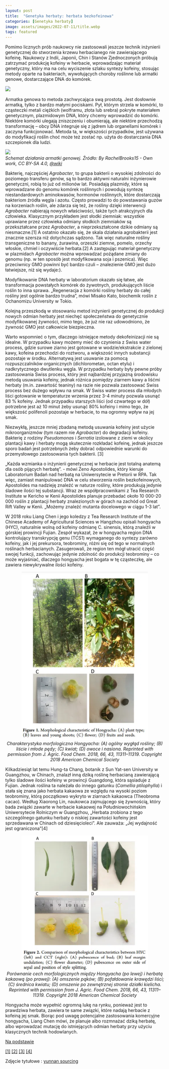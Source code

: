 ```yaml
---
layout: post
title:  "Genetyka herbaty: herbata bezkofeinowa"
categories: [Genetyka herbaty]
image: assets/images/2022-07-11/title.webp
tags: featured
---
```


Pomimo licznych prób naukowcy nie zastosowali jeszcze technik inżynierii genetycznej do stworzenia krzewu herbacianego nie zawierającego kofeinę. Naukowcy z Indii, Japonii, Chin i Stanów Zjednoczonych próbują zatrzymać produkcję kofeiny w herbacie, wprowadzając materiał genetyczny, który ma na celu wyciszenie szlaku syntezy kofeiny, stosując metody oparte na bakteriach, wywołujących choroby roślinne lub armatki genowe, dostarczające DNA do komórek.

<img
  sizes="(min-width: 40em) 80vw, 100vw"
    src="/assets/images/2022-07-11/tea_from_cell._small.webp"
  srcset="/assets/images/2022-07-11/tea_from_cell._small.webp 200w,
          /assets/images/2022-07-11/tea_from_cell._medium.webp 400w,
          /assets/images/2022-07-11/tea_from_cell._large.webp 800w">

Armatka genowa to metoda zachwycająca swą prostotą. Jest dosłownie armatką, tylko z bardzo małymi pociskami. Pył, którym strzela w komórki, to cząsteczki metali ciężkich (wolframu, złota lub srebra) pokryte materiałem genetycznym, plazmidowym DNA, który chcemy wprowadzić do komórki. Niektóre komórki ulegają zniszczeniu i obumierają, ale niektóre przechodzą transformację – obcy DNA integruje się z jądrem lub organellami komórek i zaczyna funkcjonować. Metoda ta, w większości przypadków, jest używana do modyfikacji roślin choć może też zostać np. użyta do dostarczania DNA szczepionek dla ludzi.

<p>
<img
  sizes="(min-width: 40em) 80vw, 100vw"
    src="/assets/images/2022-07-11/Gene_Gun._small.webp"
  srcset="/assets/images/2022-07-11/Gene_Gun._small.webp 298w,
          /assets/images/2022-07-11/Gene_Gun._medium.webp 597w,
          /assets/images/2022-07-11/Gene_Gun._large.webp 1195w">
<br>
    <em><i>Schemat działania armatki genowej. Źródło: By RachelBrooks15 - Own work, CC BY-SA 4.0, <a href='https://commons.wikimedia.org/w/index.php?curid=40535573'>@wiki</a>  </i></em>
</p>

Bakterię, najczęściej *Agrobacter*, to grupa bakterii o wysokiej zdolności do poziomego transferu genów, są to bardzo aktywni naturalni inżynierowie genetyczni, robią to już od milionów lat. Posiadają plazmidy, które są wprowadzane do genomu komórek roślinnych i powodują syntezę niestandardowych aminokwasów, hormonów roślinnych, które dostarczają bakteriom źródła węgla i azotu. Często prowadzi to do powstawania guzów na korzeniach roślin, ale zdarza się też, że rośliny dzięki interwencji *Agrobacter* nabierają nowych właściwości, także tych atrakcyjnych dla człowieka. Klasycznym przykładem jest słodki ziemniak: wszystkie uprawiane przez człowieka odmiany słodkich ziemniaków są przekształcane przez *Agrobacter*, a nieprzekształcone dzikie odmiany są niesmaczne.[1] A ostatnio okazało się, że skala działania agrobakterii jest znacznie szersza niż dotychczas sądzono. Tak więc naturalne rośliny transgeniczne to banany, żurawina, orzeszki ziemne, pomelo, orzechy włoskie, chmiel i oczywiście herbata.[2] A zastępując materiał genetyczny w plazmidach *Agrobacter* można wprowadzać pożądane zmiany do genomu (np. w ten sposób jest modyfikowana soja i pszenica). Więc przeciwnicy GMO powinni być bardzo czuli – znalezienie GMO jest dużo łatwiejsze, niż się wydaje:).

Modyfikowanie DNA herbaty w laboratorium okazało się łatwe, ale transformacja powstałych komórek do żywotnych, produkujących liście roślin to inna sprawa. „Regeneracja z komórki rośliny herbaty do całej rośliny jest ogólnie bardzo trudna”, mówi Misako Kato, biochemik roślin z Ochanomizu University w Tokio.

Kolejną przeszkodą w stosowaniu metod inżynierii genetycznej do produkcji nowych odmian herbaty jest niechęć społeczeństwa do genetycznie modyfikowanej żywności, mimo tego, że już nie raz udowodniono, że żywność GMO jest całkowicie biezpieczna.

Warto wspomnieć o tym, dlaczego istniejące metody dekofeinizacji nie są idealne. W przypadku kawy możemy mieć do czynienia z Swiss water process, gdzie surowe ziarno jest gotowane w wodzie/ekstrakcie z zielonej kawy, kofeina przechodzi do roztworu, a większość innych substancji pozostaje w środku. Alternatywą jest  usuwanie za pomocą rozpuszczalników organicznych (dichlorometan, octan etylu) i nadkrytycznego dwutlenku węgla. W przypadku herbaty były pewne próby zastosowania Swiss process, który jest najbardziej przyjazną środowisku metodą usuwania kofeiny, jednak różnica pomiędzy ziarnem kawy a liśćmi herbaty (m.in. zawartość teaniny) na razie nie pozwala zastosować Swiss process bez dużego wpływu na smak. W Swiss water process dla młodych liści gotowanie w temperaturze wrzenia przez 3-4 minuty pozwala usunąć 83 % kofeiny. Jednak przypadku starszych liści (od czwartego w dół) potrzebne jest aż 10 minut żeby usunąć 80% kofeiny i mimo tego, że większość polifenoli pozostaje w herbacie, to ma ogromny wpływ na jej smak.

Niezwykłą, jeszcze mniej zbadaną metodą usuwania kofeiny jest użycie mikroorganizmów (tym razem nie *Agrobacter*) do degradacji kofeiny. Bakterię z rodziny *Pseudomonas* i *Serratia* izolowane z ziemi w okolicy plantacji kawy i herbaty mogą skutecznie rozkładać kofeinę, jednak jeszcze sporo badań jest potrzebnych żeby dobrać odpowiednie warunki do przemysłowego zastosowania tych bakterii. [3]

 „Każda wzmianka o inżynierii genetycznej w herbacie jest totalną anatemą dla osób pijących herbatę”. - mówi Zeno Apostolides, który kieruje Laboratorium Badań nad herbatą na Uniwersytecie w Pretorii w RPA. Tak więc, zamiast manipulować DNA w celu stworzenia roślin bezkofeinowych, Apostolides ma nadzieję znaleźć w naturze rośliny, które produkują jedynie śladowe ilości tej substancji. Wraz ze współpracownikami z Tea Research Institute w Kericho w Kenii Apostolides planuje przebadać około 10 000-20 000 roślin z plantacji herbaty znalezionych w górach na zachód od Great Rift Valley w Kenii. „Możemy znaleźć mutanta docelowego w ciągu 1-3 lat”.

W 2018 roku Liang Chen i jego koledzy z Tea Research Institute of the Chinese Academy of Agricultural Sciences w Hangzhou opisali hongyacha (HYC), naturalnie wolną od kofeiny odmianę C. sinensis, którą znaleźli w górskiej prowincji Fujian. Zespół wykazał, że w hongyacha region DNA kontrolujący transkrypcję genu (TCS1) wymaganego do syntezy zarówno kofeiny, jak i jej prekursora, teobrominy, różni się od tego w normalnych roślinach herbacianych. Zasugerowali, że region ten mógł utracić część swojej funkcji, zachowując jedynie zdolność do produkcji teobrominy – co może wyjaśniać, dlaczego hongyacha jest bogata w tę cząsteczkę, ale zawiera niewykrywalne ilości kofeiny.

<p align="center">
  <img alt="hyc-1" src="/assets/images/2022-07-11/hyc-1.webp" width="400">
  <br>
    <em><i>Charakterystyka morfologiczna Hongyacha: (A) ogólny wygłąd rośliny;
(B) liście i młode pędy; (C) kwiat; (D) owoce i nasiona. Reprinted with permission from J. Agric. Food Chem. 2018, 66, 43, 11311–11319. Copyright 2018 American Chemical Society</i></em>
</p>

Kilkadziesiąt lat temu Hung-ta Chang, botanik z Sun Yat-sen University w Guangzhou, w Chinach, znalazł inną dziką roślinę herbacianą zawierającą tylko śladowe ilości kofeiny w prowincji Guangdong, która sąsiaduje z Fujian. Jednak roślina ta należała do innego gatunku (*Camellia ptilophylla*) i stała się znana jako herbata kakaowa ze względu na wysoki poziom teobrominy, którą początkowo wykryto w ziarnach kakaowca (Theobroma cacao). Według Xiaorong Lin, naukowca zajmującego się żywnością, który bada związki zawarte w herbacie kakaowej na Południowochińskim Uniwersytecie Rolniczym w Guangzhou, „Herbata zrobiona z tego szczególnego gatunku herbaty o niskiej zawartości kofeiny jest sprzedawana w Chinach od dziesięcioleci”. Ale zauważa: „Jej wydajność jest ograniczona”[4]

<p align="center">
  <img alt="hyc-1" src="/assets/images/2022-07-11/hyc-2.webp" width="400">
  <br>
    <em><i>Porównanie cech morfologicznych między Hongyacha (po lewej) i herbatą kakaową (po prawej): (A) omszenie pąków; (B) pofałdowanie krawędzi liści; (C) średnica kwiatu; (D) omszenie po zewnętrznej stronie działki kielicha. Reprinted with permission from J. Agric. Food Chem. 2018, 66, 43, 11311–11319. Copyright 2018 American Chemical Society</i></em>
</p>

Hongyacha może wypełnić ogromną lukę na rynku, ponieważ jest to prawdziwa herbata, zawiera te same związki, które nadają herbacie z kofeiną jej smak. Biorąc pod uwagę potencjalne zastosowania komercyjne hongyacha, Liang Chen mówi, że planuje albo rozmnażać dziką herbatę, albo wprowadzać mutację do istniejących odmian herbaty przy użyciu klasycznych technik hodowlanych.

[Na podstawie](https://www.nature.com/articles/d41586-019-00400-w)

[[1]](https://doi.org/10.1073/pnas.1419685112)
[[2]](https://link.springer.com/article/10.1007/s11103-019-00913-y)
[[3]](http://dx.doi.org/10.1080/15422119.2013.771127)
[[4]](https://doi.org/10.1021/acs.jafc.8b03433)

Zdjęcie tytułowe : [yunnan sourcing](https://yunnansourcing.com/collections/dan-cong-oolong-tea-spring-2022/products/wu-dong-chou-shi-dan-cong-oolong-tea)